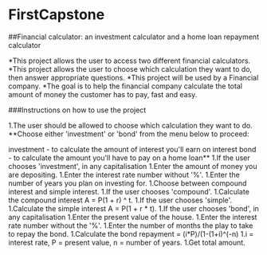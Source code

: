 # FirstCapstone

##Financial calculator: an investment calculator and a home loan repayment calculator

*This project allows the user to access two different financial calculators. *This project allows the user to choose which calculation they want to do, then answer appropriate questions. *This project will be used by a Financial company. *The goal is to help the financial company calculate the total amount of money the customer has to pay, fast and easy.

###Instructions on how to use the project

1.The user should be allowed to choose which calculation they want to do.
  **Choose either 'investment' or 'bond' from the menu below to proceed: 

  investment      - to calculate the amount of interest you'll earn on interest
  bond            - to calculate the amount you'll have to pay on a home loan**
1.If the user chooses 'investment', in any capitalisation 
  1.Enter the amount of money you are depositing. 
  1.Enter the interest rate number without '%'. 
  1.Enter the number of years you plan on investing for. 
  1.Choose between compound interest and simple interest. 
    1.If the user chooses 'compound'. 
      1.Calculate the compound interest A = P(1 + r) ^ t. 
  1.If the user chooses 'simple'. 
    1.Calculate the simple interest A = P(1 + r * t). 
1.If the user chooses 'bond', in any capitalisation 
  1.Enter the present value of the house. 
  1.Enter the interest rate number without the '%'. 
  1.Enter the number of months the play to take to repay the bond. 
  1.Calculate the bond repayment = (i*P)/(1-(1+i)^(-n) 1.i = interest rate, P = present value, n = number of years.
1.Get total amount.
